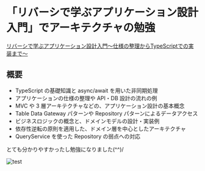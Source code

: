 # 「リバーシで学ぶアプリケーション設計入門」でアーキテクチャの勉強

[リバーシで学ぶアプリケーション設計入門〜仕様の整理からTypeScriptでの実装まで〜](https://www.udemy.com/course/learning-application-architecture-with-reversi/)

## 概要
- TypeScript の基礎知識と async/await を用いた非同期処理
- アプリケーションの仕様の整理や API・DB 設計の流れの例
- MVC や 3 層アーキテクチャなどの、アプリケーション設計の基本概念
- Table Data Gateway パターンや Repository パターンによるデータアクセス
- ビジネスロジックの概念と、ドメインモデルの設計・実装例
- 依存性逆転の原則を適用した、ドメイン層を中心としたアーキテクチャ
- QueryService を使った Repository の弱点への対応

とても分かりやすかったし勉強になりました(^^)/

![test](https://github.com/naitoyuma7110/TypescriptExpress/assets/128150297/6745a062-ac76-4610-8fcf-76cfa63feaf9)
